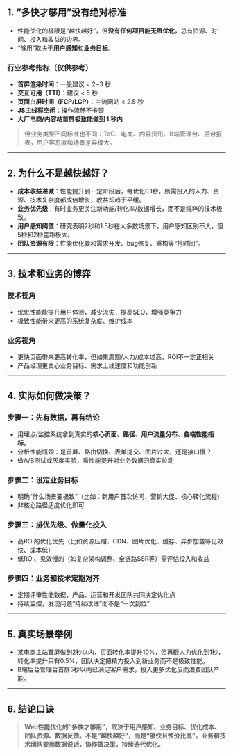 ## 1. “多快才够用”没有绝对标准

* 性能优化的极限是“越快越好”，但**没有任何项目能无限优化**，总有资源、时间、投入和收益的边界。
* “够用”取决于**用户感知**和**业务目标**。

### 行业参考指标（仅供参考）

* **首屏渲染时间**：一般建议 < 2\~3 秒
* **交互可用（TTI）**：建议 < 5 秒
* **页面白屏时间（FCP/LCP）**：主流网站 < 2.5 秒
* **JS主线程空闲**：操作流畅不卡顿
* **大厂电商/内容站首屏极致能做到 1 秒内**

> 但业务类型不同标准也不同：ToC、电商、内容资讯、B端管理台、后台报表，用户容忍度和场景差异极大。

---

## 2. 为什么不是越快越好？

* **成本收益递减**：性能提升到一定阶段后，每优化0.1秒，所需投入的人力、资源、技术复杂度都成倍增长，收益却趋于平缓。
* **业务优先级**：有时业务更关注新功能/转化率/数据增长，而不是纯粹的技术极致。
* **用户感知阈值**：研究表明2秒和1.5秒在大多数场景下，用户感知区别不大，但5秒和2秒差距极大。
* **团队资源有限**：性能优化要和需求开发、bug修复、重构等“抢时间”。

---

## 3. 技术和业务的博弈

### 技术视角

* 优化性能能提升用户体验，减少流失，提高SEO，增强竞争力
* 极致性能带来更高的系统复杂度、维护成本

### 业务视角

* 更快页面带来更高转化率，但如果周期/人力/成本过高，ROI不一定正相关
* 产品经理更关心业务目标、需求上线速度和功能创新

---

## 4. 实际如何做决策？

### 步骤一：**先有数据，再有结论**

* 用埋点/监控系统拿到真实的**核心页面、路径、用户流量分布、各端性能指标**。
* 分析性能瓶颈：是首屏、路由切换、表单提交、图片过大，还是接口慢？
* 做A/B测试或灰度实验，看性能提升对业务数据的真实拉动

### 步骤二：**设定业务目标**

* 明确“什么场景要极致”（比如：新用户首次访问、营销大促、核心转化流程）
* 非核心路径适度优化即可

### 步骤三：**排优先级、做量化投入**

* 高ROI的优化优先（比如资源压缩、CDN、图片优化、缓存、异步加载等见效快、成本低）
* 低ROI、见效慢的（如复杂架构调整、全链路SSR等）需评估投入和收益

### 步骤四：**业务和技术定期对齐**

* 定期评审性能数据，产品、运营和开发团队共同决定优化点
* 持续监控，发现问题“持续改进”而不是“一次到位”

---

## 5. 真实场景举例

* 某电商主站首屏做到2秒以内，页面转化率提升10%，但再砸人力优化到1秒，转化率提升只有0.5%，团队决定把精力投入到新业务而不是极致性能。
* B端后台管理台首屏5秒以内已满足客户需求，投入更多优化反而浪费团队产能。

---

## 6. 结论口诀

> **Web性能优化的“多快才够用”，取决于用户感知、业务目标、优化成本、团队资源、数据反馈。不是“越快越好”，而是“够快且性价比高”。业务和技术团队要用数据说话，协作做决策，持续迭代优化。**
